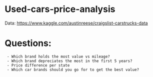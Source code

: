 # Used-cars-price-analysis

Data: https://www.kaggle.com/austinreese/craigslist-carstrucks-data

 # Questions:
     - Which brand holds the most value vs mileage?
     - Which brand depreciates the most in the first 5 years?
     - Price difference per state
     - Which car brands should you go for to get the best value?
